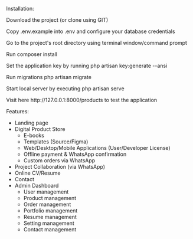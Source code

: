 Installation:
<p>Download the project (or clone using GIT)</p>
<p>Copy .env.example into .env and configure your database credentials</p>
<p>Go to the project's root directory using terminal window/command prompt</p>
<p>Run composer install</p>
<p>Set the application key by running php artisan key:generate --ansi</p>
<p>Run migrations php artisan migrate</p>
<p>Start local server by executing php artisan serve</p>
<p>Visit here http://127.0.0.1:8000/products to test the application</p>

Features:

-   Landing page
-   Digital Product Store
    - E-books
    - Templates (Source/Figma)
    - Web/Desktop/Mobile Applications (User/Developer License)
    - Offline payment & WhatsApp confirmation
    - Custom orders via WhatsApp
-   Project Collaboration (via WhatsApp)
-   Online CV/Resume
-   Contact
-   Admin Dashboard
    - User management
    - Product management
    - Order management
    - Portfolio management
    - Resume management
    - Setting management
    - Contact management